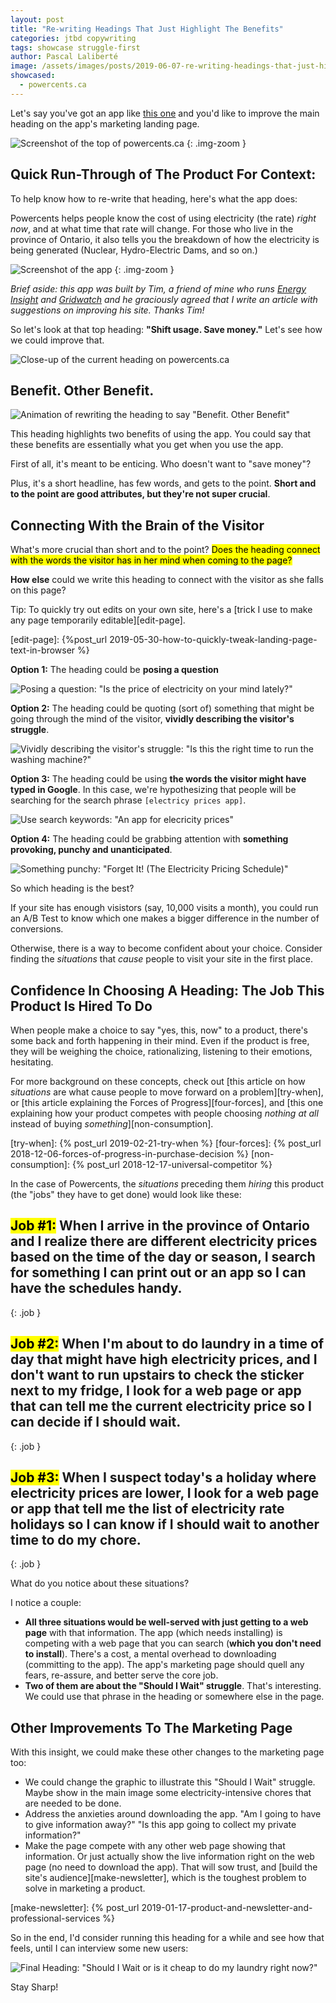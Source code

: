 ```yaml
---
layout: post
title: "Re-writing Headings That Just Highlight The Benefits"
categories: jtbd copywriting
tags: showcase struggle-first
author: Pascal Laliberté
image: /assets/images/posts/2019-06-07-re-writing-headings-that-just-highlight-benefits.jpg
showcased:
  - powercents.ca
---
```


Let's say you've got an app like [this one][site] and you'd like to improve the main heading on the app's marketing landing page.

[site]: https://powercents.ca/

![Screenshot of the top of powercents.ca](/assets/images/posts/2019-06-07-re-writing-headings-that-just-highlight-benefits-01.jpg)
{: .img-zoom }

## Quick Run-Through of The Product For Context:

To help know how to re-write that heading, here's what the app does:

Powercents helps people know the cost of using electricity (the rate) _right now_, and at what time that rate will change. For those who live in the province of Ontario, it also tells you the breakdown of how the electricity is being generated (Nuclear, Hydro-Electric Dams, and so on.)

![Screenshot of the app](/assets/images/posts/2019-06-07-re-writing-headings-that-just-highlight-benefits-02.jpg)
{: .img-zoom }

_Brief aside: this app was built by Tim, a friend of mine who runs [Energy Insight](https://energyinsight.ca) and [Gridwatch](https://gridwatch.ca) and he graciously agreed that I write an article with suggestions on improving his site. Thanks Tim!_

So let's look at that top heading: **"Shift usage. Save money."** Let's see how we could improve that.

![Close-up of the current heading on powercents.ca](/assets/images/posts/2019-06-07-re-writing-headings-that-just-highlight-benefits-08.jpg)

## Benefit. Other Benefit.

![Animation of rewriting the heading to say "Benefit. Other Benefit"](/assets/images/posts/2019-06-07-re-writing-headings-that-just-highlight-benefits-03.gif)

This heading highlights two benefits of using the app. You could say that these benefits are essentially what you get when you use the app.

First of all, it's meant to be enticing. Who doesn't want to "save money"?

Plus, it's a short headline, has few words, and gets to the point. **Short and to the point are good attributes, but they're not super crucial**.

## Connecting With the Brain of the Visitor

What's more crucial than short and to the point? <mark>Does the heading connect with the words the visitor has in her mind when coming to the page?</mark>

**How else** could we write this heading to connect with the visitor as she falls on this page?

Tip: To quickly try out edits on your own site, here's a [trick I use to make any page temporarily editable][edit-page].

[edit-page]: {%post_url 2019-05-30-how-to-quickly-tweak-landing-page-text-in-browser %}

**Option 1:** The heading could be **posing a question**

![Posing a question: "Is the price of electricity on your mind lately?"](/assets/images/posts/2019-06-07-re-writing-headings-that-just-highlight-benefits-04.jpg)

**Option 2:** The heading could be quoting (sort of) something that might be going through the mind of the visitor, **vividly describing the visitor's struggle**.

![Vividly describing the visitor's struggle: "Is this the right time to run the washing machine?"](/assets/images/posts/2019-06-07-re-writing-headings-that-just-highlight-benefits-05.jpg)

**Option 3:** The heading could be using **the words the visitor might have typed in Google**. In this case, we're hypothesizing that people will be searching for the search phrase `[electricy prices app]`.

![Use search keywords: "An app for elecricity prices"](/assets/images/posts/2019-06-07-re-writing-headings-that-just-highlight-benefits-06.jpg)

**Option 4:** The heading could be grabbing attention with **something provoking, punchy and unanticipated**.

![Something punchy: "Forget It! (The Electricity Pricing Schedule)"](/assets/images/posts/2019-06-07-re-writing-headings-that-just-highlight-benefits-07.jpg)

So which heading is the best?

If your site has enough visistors (say, 10,000 visits a month), you could run an A/B Test to know which one makes a bigger difference in the number of conversions.

Otherwise, there is a way to become confident about your choice. Consider finding the _situations_ that _cause_ people to visit your site in the first place.

## Confidence In Choosing A Heading: The Job This Product Is Hired To Do

When people make a choice to say "yes, this, now" to a product, there's some back and forth happening in their mind. Even if the product is free, they will be weighing the choice, rationalizing, listening to their emotions, hesitating.

For more background on these concepts, check out [this article on how _situations_ are what cause people to move forward on a problem][try-when], or [this article explaining the Forces of Progress][four-forces], and [this one explaining how your product competes with people choosing _nothing at all_ instead of buying _something_][non-consumption].

[try-when]: {% post_url 2019-02-21-try-when %}
[four-forces]: {% post_url 2018-12-06-forces-of-progress-in-purchase-decision %}
[non-consumption]: {% post_url 2018-12-17-universal-competitor %}

In the case of Powercents, the _situations_ preceding them _hiring_ this product (the "jobs" they have to get done) would look like these:

## <mark>Job #1:</mark> When I arrive in the province of Ontario and **I realize there are different electricity prices based on the time of the day or season**, I search for something I can print out or an app so I can have the schedules handy.
{: .job }

## <mark>Job #2:</mark> When **I'm about to do laundry** in a time of day that might have high electricity prices, and I don't want to run upstairs to check the sticker next to my fridge, I look for a web page or app that can tell me the current electricity price so I can decide if I should wait.
{: .job }

## <mark>Job #3:</mark> When **I suspect today's a holiday** where electricity prices are lower, I look for a web page or app that tell me the list of electricity rate holidays so I can know if I should wait to another time to do my chore.
{: .job }

What do you notice about these situations?

I notice a couple:

* **All three situations would be well-served with just getting to a web page** with that information. The app (which needs installing) is competing with a web page that you can search (**which you don't need to install**). There's a cost, a mental overhead to downloading (committing to the app). The app's marketing page should quell any fears, re-assure, and better serve the core job.
* **Two of them are about the "Should I Wait" struggle**. That's interesting. We could use that phrase in the heading or somewhere else in the page.

## Other Improvements To The Marketing Page

With this insight, we could make these other changes to the marketing page too:

* We could change the graphic to illustrate this "Should I Wait" struggle. Maybe show in the main image some electricity-intensive chores that are needed to be done.
* Address the anxieties around downloading the app. "Am I going to have to give information away?" "Is this app going to collect my private information?"
* Make the page compete with any other web page showing that information. Or just actually show the live information right on the web page (no need to download the app). That will sow trust, and [build the site's audience][make-newsletter], which is the toughest problem to solve in marketing a product.

[make-newsletter]: {% post_url 2019-01-17-product-and-newsletter-and-professional-services %}

So in the end, I'd consider running this heading for a while and see how that feels, until I can interview some new users:

![Final Heading: "Should I Wait or is it cheap to do my laundry right now?"](/assets/images/posts/2019-06-07-re-writing-headings-that-just-highlight-benefits-09.jpg)

Stay Sharp!
